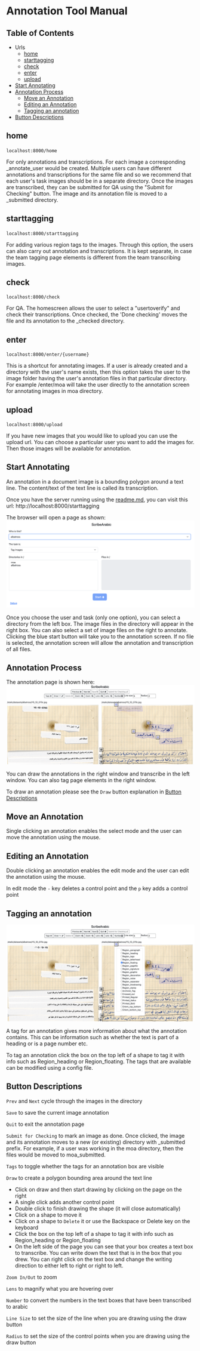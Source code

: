 # Annotation Tool Manual

## Table of Contents

- Urls
  - [home](#home)
  - [starttagging](#starttagging)
  - [check](#check)
  - [enter](#enter)
  - [upload](#upload)
- [Start Annotating](#start-annotating)
- [Annotation Process](#annotation-process)
  - [Move an Annotation](#move-an-annotation)
  - [Editing an Annotation](#editing-an-annotation)
  - [Tagging an annotation](#tagging-an-annotation)
- [Button Descriptions](#button-descriptions)

## home

`localhost:8000/home`

For only annotations and transcriptions. For each image a corresponding \_annotate_user would be created. Multiple users can have different annotations and transcriptions for the same file and so we recommend that each user's task images should be in a separate directory. Once the images are transcribed, they can be submitted for QA using the "Submit for Checking" button. The image and its annotation file is moved to a <user>\_submitted directory.

## starttagging

`localhost:8000/starttagging`

For adding various region tags to the images. Through this option, the users can also carry out annotation and transcriptions. It is kept separate, in case the team tagging page elements is different from the team transcribing images.

## check

`localhost:8000/check`

For QA. The homescreen allows the user to select a "usertoverify" and check their transcriptions. Once checked, the 'Done checking' moves the file and its annotation to the <user>\_checked directory.

## enter

`localhost:8000/enter/{username}`

This is a shortcut for annotating images. If a user is already created and a directory with the user's name exists, then this option takes the user to the image folder having the user's annotation files in that particular directory. For example /enter/moa will take the user directly to the annotation screen for annotating images in moa directory.

## upload

`localhost:8000/upload`

If you have new images that you would like to upload you can use the upload url. You can choose a particular user you want to add the images for. Then those images will be available for annotation.

## Start Annotating

An annotation in a document image is a bounding polygon around a text line. The content/text of the text line is called its transcription.

Once you have the server running using the [readme.md](readme.md), you can visit this url: http://localhost:8000/starttagging

The browser will open a page as shown: ![starttagging](readme_images/starttagging.png)

Once you choose the user and task (only one option), you can select a directory from the left box. The image files in the directory will appear in the right box. You can also select a set of image files on the right to annotate. Clicking the blue start button will take you to the annotation screen. If no file is selected, the annotation screen will allow the annotation and transcription of all files.

## Annotation Process

The annotation page is shown here: ![annotation](readme_images/annotation.png)

You can draw the annotations in the right window and transcribe in the left window. You can also tag page elements in the right window.

To draw an annotation please see the `Draw` button explanation in [Button Descriptions](#Button-descriptions)

## Move an Annotation

Single clicking an annotation enables the select mode and the user can move the annotation using the mouse.

## Editing an Annotation

Double clicking an annotation enables the edit mode and the user can edit the annotation using the mouse.

In edit mode the `-` key deletes a control point and the `p` key adds a control point

## Tagging an annotation

![tagging](readme_images/tagging.png)

A tag for an annotation gives more information about what the annotation contains. This can be information such as whether the text is part of a heading or is a page number etc.

To tag an annotation click the box on the top left of a shape to tag it with info such as Region_heading or Region_floating. The tags that are available can be modified using a config file.

## Button Descriptions

`Prev` and `Next` cycle through the images in the directory

`Save` to save the current image annotation

`Quit` to exit the annotation page

`Submit for Checking` to mark an image as done. Once clicked, the image and its annotation moves to a new (or existing) directory with \_submitted prefix. For example, if a user was working in the moa directory, then the files would be moved to moa_submitted.

`Tags` to toggle whether the tags for an annotation box are visible

`Draw` to create a polygon bounding area around the text line

- Click on draw and then start drawing by clicking on the page on the right
- A single click adds another control point
- Double click to finish drawing the shape (it will close automatically)
- Click on a shape to move it
- Click on a shape to `Delete` it or use the Backspace or Delete key on the keyboard
- Click the box on the top left of a shape to tag it with info such as Region_heading or Region_floating
- On the left side of the page you can see that your box creates a text box to transcribe. You can write down the text that is in the box that you drew. You can right click on the text box and change the writing direction to either left to right or right to left.

`Zoom In/Out` to zoom

`Lens` to magnify what you are hovering over

`Number` to convert the numbers in the text boxes that have been transcribed to arabic

`Line Size` to set the size of the line when you are drawing using the draw button

`Radius` to set the size of the control points when you are drawing using the draw button
